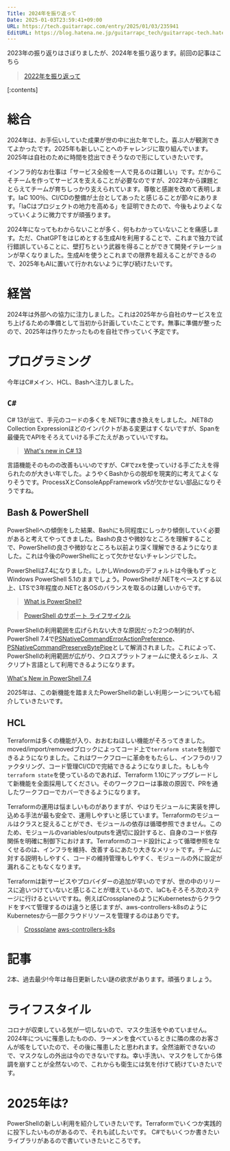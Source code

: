 ```yaml
---
Title: 2024年を振り返って
Date: 2025-01-03T23:59:41+09:00
URL: https://tech.guitarrapc.com/entry/2025/01/03/235941
EditURL: https://blog.hatena.ne.jp/guitarrapc_tech/guitarrapc-tech.hatenablog.com/atom/entry/6802418398317142283
---
```


2023年の振り返りはさぼりましたが、2024年を振り返ります。前回の記事はこちら

> [2022年を振り返って](https://tech.guitarrapc.com/entry/2022/12/31/233012)

[:contents]

# 総合

2024年は、お手伝いしていた成果が世の中に出た年でした。喜ぶ人が観測できてよかったです。2025年も新しいことへのチャレンジに取り組んでいます。2025年は自社のために時間を捻出できそうなので形にしていきたいです。

インフラ的なお仕事は「サービス全般を一人で見るのは難しい」です。だからこそチームを作ってサービスを支えることが必要なのですが、2022年から課題ととらえてチームが育ちしっかり支えられています。尊敬と感謝を改めて表明します。IaC 100％、CI/CDの整備が土台としてあったと感じることが節々にあります。「IaCはプロジェクトの地力を高める」を証明できたので、今後もよりよくなっていくように微力ですが頑張ります。

2024年になってもわからないことが多く、何もわかっていないことを痛感します。ただ、ChatGPTをはじめとする生成AIを利用することで、これまで独力で試行錯誤していることに、壁打ちという武器を得ることができて開発イテレーションが早くなりました。生成AIを使うとこれまでの限界を超えることができるので、2025年もAIに置いて行かれないように学び続けたいです。

# 経営

2024年は外部への協力に注力しました。これは2025年から自社のサービスを立ち上げるための準備として当初から計画していたことです。無事に準備が整ったので、2025年は作りたかったものを自社で作っていく予定です。

# プログラミング

今年はC#メイン、HCL、Bashへ注力しました。

## `C#`

C# 13が出て、手元のコードの多くを.NET9に書き換えをしました。.NET8のCollection Expressionほどのインパクトがある変更はすくないですが、Spanを最優先でAPIをそろえていける手ごたえがあっていいですね。

> [What's new in C# 13](https://learn.microsoft.com/en-us/dotnet/csharp/whats-new/csharp-13)

言語機能そのものの改善もいいのですが、C#でzxを使っていける手ごたえを得られたのが大きい年でした。ようやくBashからの脱却を現実的に考えてよくなりそうです。ProcessXとConsoleAppFramework v5が欠かせない部品になりそうですね。

## Bash & PowerShell

PowerShellへの傾倒をした結果、Bashにも同程度にしっかり傾倒していく必要があると考えてやってきました。Bashの良さや微妙なところを理解することで、PowerShellの良さや微妙なところも以前より深く理解できるようになりました。これは今後のPowerShellにとって欠かせないチャレンジでした。

PowerShellは7.4になりました。しかしWindowsのデフォルトは今後もずっとWindows PowerShell 5.1のままでしょう。PowerShellが.NETをベースとする以上、LTSで3年程度の.NETと各OSのバランスを取るのは難しいからです。

> [What is PowerShell?](https://learn.microsoft.com/en-us/powershell/scripting/overview?view=powershell-7.4)

> [PowerShell のサポート ライフサイクル](https://learn.microsoft.com/ja-jp/powershell/scripting/install/powershell-support-lifecycle?view=powershell-7.4)

PowerShellの利用範囲を広げられない大きな原因だった2つの制約が、PowerShell 7.4で[PSNativeCommandErrorActionPreference](https://github.com/PowerShell/PowerShell/issues/20034)、[PSNativeCommandPreserveBytePipe](https://github.com/PowerShell/PowerShell/issues/19876)として解消されました。これによって、PowerShellの利用範囲が広がり、クロスプラットフォームに使えるシェル、スクリプト言語として利用できるようになります。

[What's New in PowerShell 7.4](https://learn.microsoft.com/en-us/powershell/scripting/whats-new/what-s-new-in-powershell-74?view=powershell-7.4)

2025年は、この新機能を踏まえたPowerShellの新しい利用シーンについても紹介していきたいです。

## HCL

Terraformは多くの機能が入り、おおむねほしい機能がそろってきました。moved/import/removedブロックによってコード上で`terraform state`を制御できるようになりました。これはワークフローに革命をもたらし、インフラのリファクタリング、コード管理CI/CDで完結できるようになりました。もしも今`terraform state`を使っているのであれば、Terraform 1.10にアップグレードして新機能を全面採用してください。そのワークフローは事故の原因で、PRを通したワークフローでカバーできるようになります。

Terraformの運用は悩ましいものがありますが、やはりモジュールに実装を押し込める手法が最も安全で、運用しやすいと感じています。Terraformのモジュールはクラスと捉えることができ、モジュールの依存は循環参照できません。このため、モジュールのvariables/outputsを適切に設計すると、自身のコード依存関係を明確に制御下におけます。Terraformのコード設計によって循環参照をなくせるのは、インフラを維持、改善するにあたり大きなメリットです。チームに対する説明もしやすく、コードの維持管理もしやすく、モジュールの外に設定が漏れることもなくなります。

Terraformは新サービスやプロバイダーの追加が早いのですが、世の中のリリースに追いつけていないと感じることが増えているので、IaCもそろそろ次のステージに行けるといいですね。例えばCrossplaneのようにKubernetesからクラウドをすべて管理するのは違うと感じますが、aws-controllers-k8sのようにKubernetesから一部クラウドリソースを管理するのはありです。

> [Crossplane](https://github.com/crossplane/crossplane)
> [aws-controllers-k8s](https://github.com/aws-controllers-k8s)


# 記事

2本、過去最少!今年は毎日更新したい謎の欲求があります。頑張りましょう。

# ライフスタイル

コロナが収束している気が一切しないので、マスク生活をやめていません。2024年についに罹患したものの、ラーメンを食べているときに隣の席のお客さんが咳をしていたので、その後に罹患したと思われます。全然油断できないので、マスクなしの外出は今のできないですね。幸い手洗い、マスクをしてから体調を崩すことが全然ないので、これからも衛生には気を付けて続けていきたいです。

# 2025年は?

PowerShellの新しい利用を紹介していきたいです。Terraformでいくつか実践的に投下したいものがあるので、それも試したいです。
C#でもいくつか書きたいライブラリがあるので書いていきたいところです。
